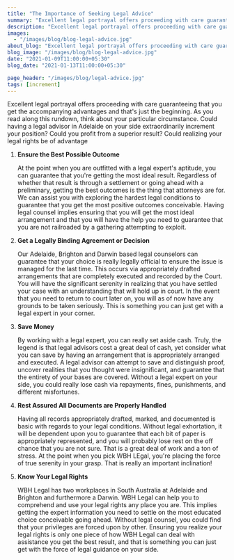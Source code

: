 ```yaml
---
title: "The Importance of Seeking Legal Advice"
summary: "Excellent legal portrayal offers proceeding with care guaranteeing that you get the accompanying advantages and that's just the beginning."
description: "Excellent legal portrayal offers proceeding with care guaranteeing that you get the accompanying advantages and that's just the beginning."
images:
  - "/images/blog/blog-legal-advice.jpg"
about_blog: "Excellent legal portrayal offers proceeding with care guaranteeing that you get the accompanying advantages and that's just the beginning."
blog_image: "/images/blog/blog-legal-advice.jpg"
date: "2021-01-09T11:00:00+05:30"
blog_date: "2021-01-13T11:00:00+05:30"

page_header: "/images/blog/legal-advice.jpg"
tags: [increment]
---
```


Excellent legal portrayal offers proceeding with care guaranteeing that you get the accompanying advantages and that's just the beginning. As you read along this rundown, think about your particular circumstance. Could having a legal advisor in Adelaide on your side extraordinarily increment your position? Could you profit from a superior result? Could realizing your legal rights be of advantage

1. __Ensure the Best Possible Outcome__

    At the point when you are outfitted with a legal expert's aptitude, you can guarantee that you're getting the most ideal result. Regardless of whether that result is through a settlement or going ahead with a preliminary, getting the best outcomes is the thing that attorneys are for. We can assist you with exploring the hardest legal conditions to guarantee that you get the most positive outcomes conceivable. Having legal counsel implies ensuring that you will get the most ideal arrangement and that you will have the help you need to guarantee that you are not railroaded by a gathering attempting to exploit.

2. __Get a Legally Binding Agreement or Decision__

    Our Adelaide, Brighton and Darwin based legal counselors can guarantee that your choice is really legally official to ensure the issue is managed for the last time. This occurs via appropriately drafted arrangements that are completely executed and recorded by the Court. You will have the significant serenity in realizing that you have settled your case with an understanding that will hold up in court. In the event that you need to return to court later on, you will as of now have any grounds to be taken seriously. This is something you can just get with a legal expert in your corner.

3. __Save Money__

    By working with a legal expert, you can really set aside cash. Truly, the legend is that legal advisors cost a great deal of cash, yet consider what you can save by having an arrangement that is appropriately arranged and executed. A legal advisor can attempt to save and distinguish proof, uncover realities that you thought were insignificant, and guarantee that the entirety of your bases are covered. Without a legal expert on your side, you could really lose cash via repayments, fines, punishments, and different misfortunes.

4. __Rest Assured All Documents are Properly Handled__

    Having all records appropriately drafted, marked, and documented is basic with regards to your legal conditions. Without legal exhortation, it will be dependent upon you to guarantee that each bit of paper is appropriately represented, and you will probably lose rest on the off chance that you are not sure. That is a great deal of work and a ton of stress. At the point when you pick WBH LEgal, you're placing the force of true serenity in your grasp. That is really an important inclination!

5. __Know Your Legal Rights__

    WBH Legal has two workplaces in South Australia at Adelaide and Brighton and furthermore a Darwin. WBH Legal can help you to comprehend and use your legal rights any place you are. This implies getting the expert information you need to settle on the most educated choice conceivable going ahead. Without legal counsel, you could find that your privileges are forced upon by other. Ensuring you realize your legal rights is only one piece of how WBH Legal can deal with assistance you get the best result, and that is something you can just get with the force of legal guidance on your side.
